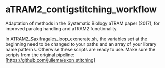 # aTRAM2_contigstitching_workflow
Adaptation of methods in the Systematic Biology aTRAM paper (2017), for improved paralog handling and aTRAM2 functionality.

In ATRAM2_Saxifragales_loop_exonerate.sh, the variables set at the beginning need to be changed to your paths and an array of your library name patterns. Otherwise these scripts are ready to use. Make sure the scripts from the original pipeline: [https://github.com/juliema/exon_stitching]
